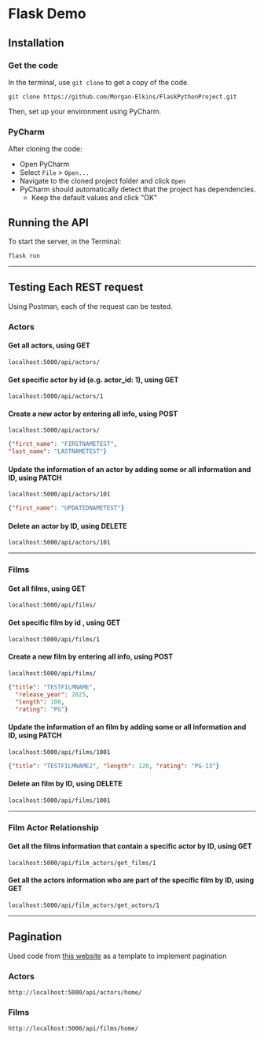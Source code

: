 # Flask Demo

## Installation
### Get the code
In the terminal, use `git clone` to get a copy of the code.
```shell
git clone https://github.com/Morgan-Elkins/FlaskPythonProject.git
```

Then, set up your environment using  PyCharm.



### PyCharm

After cloning the code:

- Open PyCharm
- Select `File` > `Open...`
- Navigate to the cloned project folder and click `Open`
- PyCharm should automatically detect that the project has dependencies.
  - Keep the default values and click "OK"

## Running the API

To start the server, in the Terminal:

```shell
flask run
```
--------------
## Testing Each REST request
Using Postman, each of the request can be tested.
### Actors
#### Get all actors, using GET
```commandline
localhost:5000/api/actors/
```
#### Get specific actor by id (e.g. actor_id: 1), using GET
```commandline
localhost:5000/api/actors/1
```
#### Create a new actor by entering all info, using POST
```commandline
localhost:5000/api/actors/
```
```JSON
{"first_name": "FIRSTNAMETEST",
"last_name": "LASTNAMETEST"}
```
#### Update the information of an actor by adding some or all information and ID, using PATCH
```commandline
localhost:5000/api/actors/101
```
```json
{"first_name": "UPDATEDNAMETEST"}
```
#### Delete an actor by ID, using DELETE
```commandline
localhost:5000/api/actors/101
```
--------------------
### Films
#### Get all films, using GET
```commandline
localhost:5000/api/films/
```
#### Get specific film by id , using GET
```commandline
localhost:5000/api/films/1
```
#### Create a new film by entering all info, using POST
```commandline
localhost:5000/api/films/
```
```JSON
{"title": "TESTFILMNAME", 
  "release_year": 2025, 
  "length": 100, 
  "rating": "PG"}
```
#### Update the information of an film by adding some or all information and ID, using PATCH
```commandline
localhost:5000/api/films/1001
```
```json
{"title": "TESTFILMNAME2", "length": 120, "rating": "PG-13"}
```
#### Delete an film by ID, using DELETE
```commandline
localhost:5000/api/films/1001
```
----------
### Film Actor Relationship
#### Get all the films information that contain a specific actor by ID, using GET
```commandline
localhost:5000/api/film_actors/get_films/1
```
#### Get all the actors information who are part of the specific film by ID, using GET
```commandline
localhost:5000/api/film_actors/get_actors/1
```
------------------
## Pagination
Used code from [this website](https://devoriales.com/post/323/how-to-implement-pagination-in-your-flask-application) as a template to implement pagination
### Actors
```commandline
http://localhost:5000/api/actors/home/
```
### Films
```commandline
http://localhost:5000/api/films/home/
```
